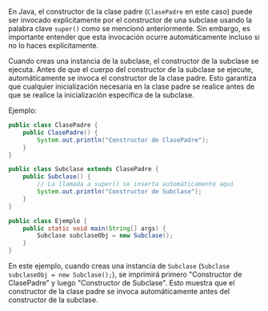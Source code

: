En Java, el constructor de la clase padre (`ClasePadre` en este caso) puede ser invocado explícitamente por el constructor de una subclase usando la palabra clave `super()` como se mencionó anteriormente. Sin embargo, es importante entender que esta invocación ocurre automáticamente incluso si no lo haces explícitamente.

Cuando creas una instancia de la subclase, el constructor de la subclase se ejecuta. Antes de que el cuerpo del constructor de la subclase se ejecute, automáticamente se invoca el constructor de la clase padre. Esto garantiza que cualquier inicialización necesaria en la clase padre se realice antes de que se realice la inicialización específica de la subclase.

Ejemplo:

```java
public class ClasePadre {
    public ClasePadre() {
        System.out.println("Constructor de ClasePadre");
    }
}

public class Subclase extends ClasePadre {
    public Subclase() {
        // La llamada a super() se inserta automáticamente aquí
        System.out.println("Constructor de Subclase");
    }
}

public class Ejemplo {
    public static void main(String[] args) {
        Subclase subclaseObj = new Subclase();
    }
}
```

En este ejemplo, cuando creas una instancia de `Subclase` (`Subclase subclaseObj = new Subclase();`), se imprimirá primero "Constructor de ClasePadre" y luego "Constructor de Subclase". Esto muestra que el constructor de la clase padre se invoca automáticamente antes del constructor de la subclase.
